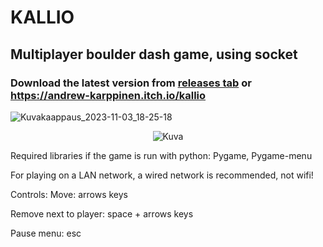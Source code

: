 # KALLIO

## Multiplayer boulder dash game, using socket

### Download the latest version from [releases tab](https://github.com/andrew-karppinen/kallio/releases/latest) or https://andrew-karppinen.itch.io/kallio 

![Kuvakaappaus_2023-11-03_18-25-18](https://github.com/andrew-karppinen/kallio/assets/99529988/9a1b0dd5-be96-4cd6-a74c-56892390603e)


<p align="center">
  <img src="https://github.com/andrew-karppinen/py-boulderdash/assets/99529988/3a42cf29-0c55-40b5-990d-40fb8e9b9496" alt="Kuva">
</p>



Required libraries if the game is run with python:
Pygame, 
Pygame-menu 


For playing on a LAN network, a wired network is recommended, not wifi!

Controls:
Move: arrows keys

Remove next to player:
space + arrows keys

Pause menu:
esc 


